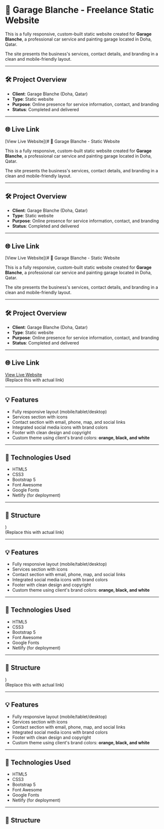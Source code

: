 # 🚗 Garage Blanche - Freelance Static Website

This is a fully responsive, custom-built static website created for **Garage Blanche**, a professional car service and painting garage located in Doha, Qatar.

The site presents the business's services, contact details, and branding in a clean and mobile-friendly layout.

---

## 🛠️ Project Overview

- **Client**: Garage Blanche (Doha, Qatar)
- **Type**: Static website
- **Purpose**: Online presence for service information, contact, and branding
- **Status**: Completed and delivered

---

## 🌐 Live Link

[View Live Website](# 🚗 Garage Blanche - Static Website

This is a fully responsive, custom-built static website created for **Garage Blanche**, a professional car service and painting garage located in Doha, Qatar.

The site presents the business's services, contact details, and branding in a clean and mobile-friendly layout.

---

## 🛠️ Project Overview

- **Client**: Garage Blanche (Doha, Qatar)
- **Type**: Static website
- **Purpose**: Online presence for service information, contact, and branding
- **Status**: Completed and delivered

---

## 🌐 Live Link

[View Live Website](# 🚗 Garage Blanche - Static Website

This is a fully responsive, custom-built static website created for **Garage Blanche**, a professional car service and painting garage located in Doha, Qatar.

The site presents the business's services, contact details, and branding in a clean and mobile-friendly layout.

---

## 🛠️ Project Overview

- **Client**: Garage Blanche (Doha, Qatar)
- **Type**: Static website
- **Purpose**: Online presence for service information, contact, and branding
- **Status**: Completed and delivered

---

## 🌐 Live Link

[View Live Website](https://garageblanche.netlify.app)  
(Replace this with actual link)

---

## 💡 Features

- Fully responsive layout (mobile/tablet/desktop)
- Services section with icons
- Contact section with email, phone, map, and social links
- Integrated social media icons with brand colors
- Footer with clean design and copyright
- Custom theme using client's brand colors: **orange, black, and white**

---

## 📁 Technologies Used

- HTML5
- CSS3
- Bootstrap 5
- Font Awesome
- Google Fonts
- Netlify (for deployment)

---

## 📂 Structure

)  
(Replace this with actual link)

---

## 💡 Features

- Fully responsive layout (mobile/tablet/desktop)
- Services section with icons
- Contact section with email, phone, map, and social links
- Integrated social media icons with brand colors
- Footer with clean design and copyright
- Custom theme using client's brand colors: **orange, black, and white**

---

## 📁 Technologies Used

- HTML5
- CSS3
- Bootstrap 5
- Font Awesome
- Google Fonts
- Netlify (for deployment)

---

## 📂 Structure

)  
(Replace this with actual link)

---

## 💡 Features

- Fully responsive layout (mobile/tablet/desktop)
- Services section with icons
- Contact section with email, phone, map, and social links
- Integrated social media icons with brand colors
- Footer with clean design and copyright
- Custom theme using client's brand colors: **orange, black, and white**

---

## 📁 Technologies Used

- HTML5
- CSS3
- Bootstrap 5
- Font Awesome
- Google Fonts
- Netlify (for deployment)

---

## 📂 Structure

